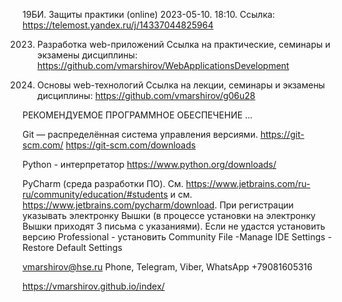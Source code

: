 19БИ. Защиты практики (online) 2023-05-10. 18:10. 
Ссылка: https://telemost.yandex.ru/j/14337044825964

2023. Разработка web-приложений
Ссылка на практические, семинары и экзамены дисциплины: https://github.com/vmarshirov/WebApplicationsDevelopment

2022. Основы web-технологий
Ссылка на лекции, семинары и экзамены дисциплины: https://github.com/vmarshirov/g06u28

РЕКОМЕНДУЕМОЕ ПРОГРАММНОЕ ОБЕСПЕЧЕНИЕ ...

Git — распределённая система управления версиями.
https://git-scm.com/
https://git-scm.com/downloads

Python - интерпретатор
https://www.python.org/downloads/

PyCharm (среда разработки ПО). См. https://www.jetbrains.com/ru-ru/community/education/#students и см. https://www.jetbrains.com/pycharm/download. При регистрации указывать электронку Вышки (в процессе установки на электронку Вышки приходят 3 письма с указаниями). Если не удастся установить версию Professional - установить Community
File -Manage IDE Settings - Restore Default Settings

vmarshirov@hse.ru
Phone, Telegram, Viber, WhatsApp +79081605316






https://vmarshirov.github.io/index/
